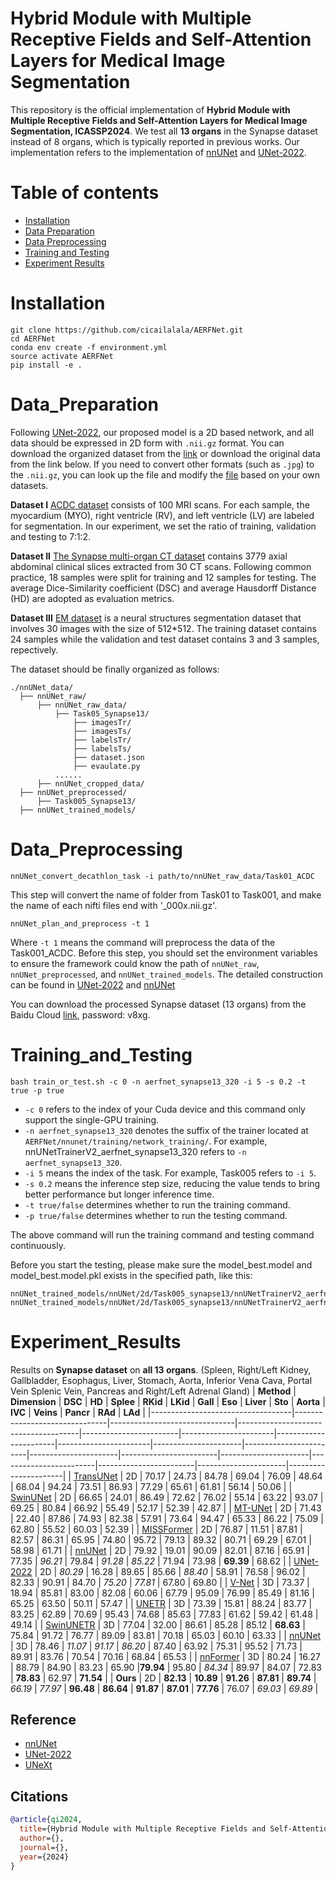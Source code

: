# Hybrid Module with Multiple Receptive Fields and Self-Attention Layers for Medical Image Segmentation

This repository is the official implementation of **Hybrid Module with Multiple Receptive Fields and Self-Attention Layers for Medical Image Segmentation, ICASSP2024**. We test all **13 organs** in the Synapse dataset instead of 8 organs, which is typically reported in previous works. Our implementation refers to the implementation of [nnUNet](https://github.com/MIC-DKFZ/nnUNet) and [UNet-2022](https://github.com/282857341/UNet-2022). 

# Table of contents  
- [Installation](#Installation) 
- [Data Preparation](#Data_Preparation)
- [Data Preprocessing](#Data_Preprocessing)
- [Training and Testing](#Training_and_Testing) 
- [Experiment Results](#Experiment_Results) 
# Installation
```
git clone https://github.com/cicailalala/AERFNet.git
cd AERFNet
conda env create -f environment.yml
source activate AERFNet
pip install -e .
```
# Data_Preparation
Following [UNet-2022](https://github.com/282857341/UNet-2022), our proposed model is a 2D based network, and all data should be expressed in 2D form with ```.nii.gz``` format. You can download the organized dataset from the [link](https://drive.google.com/drive/folders/1b4IVd9pOCFwpwoqfnVpsKZ6b3vfBNL6x?usp=sharing) or download the original data from the link below. If you need to convert other formats (such as ```.jpg```) to the ```.nii.gz```, you can look up the file and modify the [file](https://github.com/282857341/UNet-2022/blob/master/nnunet/dataset_conversion/Task120_ISIC.py) based on your own datasets.

**Dataset I**
[ACDC dataset](https://www.creatis.insa-lyon.fr/Challenge/acdc/) consists of 100 MRI scans. For each sample, the myocardium (MYO), right ventricle (RV), and left ventricle (LV) are labeled for segmentation. In our experiment, we set the ratio of training, validation and testing to 7:1:2.

**Dataset II**
[The Synapse multi-organ CT dataset](https://www.synapse.org/#!Synapse:syn3193805/wiki/217789) contains 3779 axial abdominal clinical slices extracted from 30 CT scans. Following common practice, 18 samples were split for training and 12 samples for testing. The average Dice-Similarity coefficient (DSC) and average Hausdorff Distance (HD) are adopted as evaluation metrics.

**Dataset III**
[EM dataset](https://imagej.net/events/isbi-2012-segmentation-challenge#training-data) is a neural structures segmentation dataset that involves 30 images with the size of 512*512. The training dataset contains 24 samples while the validation and test dataset contains 3 and 3 samples, repectively.

The dataset should be finally organized as follows:
```
./nnUNet_data/
  ├── nnUNet_raw/
      ├── nnUNet_raw_data/
          ├── Task05_Synapse13/
              ├── imagesTr/
              ├── imagesTs/
              ├── labelsTr/
              ├── labelsTs/
              ├── dataset.json
              ├── evaulate.py              
          ......
      ├── nnUNet_cropped_data/
  ├── nnUNet_preprocessed/
      ├── Task005_Synapse13/
  ├── nnUNet_trained_models/
```
# Data_Preprocessing
```
nnUNet_convert_decathlon_task -i path/to/nnUNet_raw_data/Task01_ACDC
```
This step will convert the name of folder from Task01 to Task001, and make the name of each nifti files end with '_000x.nii.gz'.
```
nnUNet_plan_and_preprocess -t 1
```
Where ```-t 1``` means the command will preprocess the data of the Task001_ACDC.
Before this step, you should set the environment variables to ensure the framework could know the path of ```nnUNet_raw```, ```nnUNet_preprocessed```, and ```nnUNet_trained_models```. 
The detailed construction can be found in [UNet-2022](https://github.com/282857341/UNet-2022) and [nnUNet](https://github.com/MIC-DKFZ/nnUNet/blob/master/documentation/setting_up_paths.md)

You can download the processed Synapse dataset (13 organs) from the Baidu Cloud [link](https://pan.baidu.com/s/1tGjMERRhxyCTeZAaEZgGIw), password: v8xg.

# Training_and_Testing
```
bash train_or_test.sh -c 0 -n aerfnet_synapse13_320 -i 5 -s 0.2 -t true -p true 
```
- ```-c 0``` refers to the index of your Cuda device and this command only support the single-GPU training.
- ```-n aerfnet_synapse13_320``` denotes the suffix of the trainer located at ```AERFNet/nnunet/training/network_training/```. For example, nnUNetTrainerV2_aerfnet_synapse13_320 refers to ```-n aerfnet_synapse13_320```.
- ```-i 5``` means the index of the task. For example, Task005 refers to ```-i 5```.
- ```-s 0.2``` means the inference step size, reducing the value tends to bring better performance but longer inference time.
- ```-t true/false``` determines whether to run the training command.
- ```-p true/false``` determines whether to run the testing command.

The above command will run the training command and testing command continuously.

Before you start the testing, please make sure the model_best.model and model_best.model.pkl exists in the specified path, like this:
```
nnUNet_trained_models/nnUNet/2d/Task005_synapse13/nnUNetTrainerV2_aerfnet_synapse13_320/fold_0/model_best.model
nnUNet_trained_models/nnUNet/2d/Task005_synapse13/nnUNetTrainerV2_aerfnet_synapse13_320/fold_0/model_best.model.pkl
```
# Experiment_Results
Results on **Synapse dataset** on **all 13 organs**. (Spleen, Right/Left Kidney, Gallbladder, Esophagus, Liver, Stomach, Aorta, Inferior Vena Cava, Portal Vein Splenic Vein, Pancreas and Right/Left Adrenal Gland)
| **Method**  | **Dimension** | **DSC** | **HD** | **Splee** | **RKid** | **LKid** | **Gall** | **Eso** | **Liver** | **Sto** | **Aorta** | **IVC** | **Veins** | **Pancr** | **RAd** | **LAd** |
|-----------------------------------|-------------------------------|-------------------------------|--------------------------------------|------------------------|-----------------------|-----------------------|-----------------------|----------------------|------------------------|----------------------|------------------------|----------------------|------------------------|------------------------|----------------------|----------------------|
| [TransUNet](https://arxiv.org/abs/1409.1556)    | 2D                            | 70.17                                | 24.73                  | 84.78                 | 69.04                 | 76.09                 | 48.64                | 68.04                  | 94.24                | 73.51                  | 86.93                | 77.29                  | 65.61                  | 61.81                | 56.14                | 50.06             |
| [SwinUNet](https://arxiv.org/abs/1409.1556)          | 2D                            | 66.65                                | 24.01                  | 86.49                 | 72.62                 | 76.02                 | 55.14                | 63.22                  | 93.07                | 69.25                  | 80.84                | 66.92                  | 55.49                  | 52.17                | 52.39                | 42.87             |
| [MT-UNet](https://arxiv.org/abs/1409.1556)             | 2D                            | 71.43                                | 22.40                  | 87.86                 | 74.93                 | 82.38                 | 57.91                | 73.64                  | 94.47                | 65.33                  | 86.22                | 75.09                  | 62.80                  | 55.52                | 60.03                | 52.39             |
| [MISSFormer](https://arxiv.org/abs/1409.1556)      | 2D                            | 76.87                                | 11.51                  | 87.81                 | 82.57                 | 86.31                 | 65.95                | 74.80                  | 95.72                | 79.13                  | 89.32                | 80.71                  | 69.29                  | 67.01                | 58.98                | 61.71             |
| [nnUNet](https://arxiv.org/abs/1409.1556)              | 2D                            | 79.92                                | 19.01                  | 90.09                 | 82.01                 | 87.16                 | 65.91                | 77.35                  | *96.21*    | 79.84                  | *91.28*    | *85.22*      | 71.94                  | 73.98                | **69.39**       | 68.62             |
| [UNet-2022](https://arxiv.org/abs/1409.1556)         | 2D                            | *80.29*                    | 16.28                  | 89.65                 | 85.66                 | *88.40*     | 58.91                | 76.58                  | 96.02                | 82.33                  | 90.91                | 84.70                  | *75.20*      | *77.81*    | 67.80                | 69.80             |
| [V-Net](https://arxiv.org/abs/1409.1556)       | 3D                            | 73.37                                | 18.94                  | 85.81                 | 83.00                 | 82.08                 | 60.06                | 67.79                  | 95.09                | 76.99                  | 85.49                | 81.16                  | 65.25                  | 63.50                | 50.11                | 57.47             |
| [UNETR](https://arxiv.org/abs/1409.1556) | 3D                            | 73.39                                | 15.81                  | 88.24                 | 83.77                 | 83.25                 | 62.89                | 70.69                  | 95.43                | 74.68                  | 85.63                | 77.83                  | 61.62                  | 59.42                | 61.48                | 49.14             |
| [SwinUNETR](https://arxiv.org/abs/1409.1556)    | 3D                            | 77.04                                | 32.00                  | 86.61                 | 85.28                 | 85.12                 | **68.63**       | 75.84                  | 91.72                | 76.77                  | 89.09                | 83.81                  | 70.18                  | 65.03                | 60.10                | 63.33             |
| [nnUNet](https://arxiv.org/abs/1409.1556)             | 3D                            | 78.46                                | *11.07*      | *91.17*     | *86.20*     | 87.40                 | 63.92                | 75.31                  | 95.52                | 71.73                  | 89.91                | 83.76                  | 70.54                  | 70.16                | 68.84                | 65.53             |
| [nnFormer](https://arxiv.org/abs/1409.1556)  | 3D                            | 80.24                                | 16.27                  | 88.79                 | 84.90                 | 83.23                 | 65.90                |**79.94**         | 95.80                | *84.34*      | 89.97                | 84.07                  | 72.83                  | **78.83**       | 62.97                | **71.54**    |
| **Ours**                     | 2D                            | **82.13**                       | **10.89**         | **91.26**        | **87.81**        | **89.74**        | *66.19*    | *77.97*      | **96.48**       | **86.64**         | **91.87**       | **87.01**         | **77.76**         | 76.07                | *69.03*    | *69.89* |


## Reference
* [nnUNet](https://github.com/MIC-DKFZ/nnUNet)
* [UNet-2022](https://github.com/282857341/UNet-2022) 
* [UNeXt](https://github.com/jeya-maria-jose/UNeXt-pytorch)
## Citations

```bibtex
@article{qi2024,
  title={Hybrid Module with Multiple Receptive Fields and Self-Attention Layers for Medical Image Segmentation},
  author={},
  journal={},
  year={2024}
}
```
